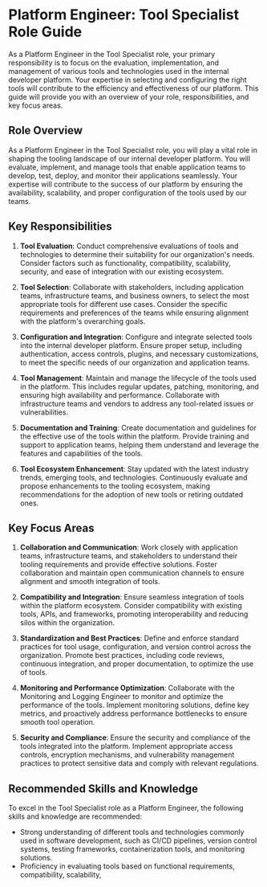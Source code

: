# Platform Engineer: Tool Specialist Role Guide

As a Platform Engineer in the Tool Specialist role, your primary responsibility is to focus on the evaluation, implementation, and management of various tools and technologies used in the internal developer platform. Your expertise in selecting and configuring the right tools will contribute to the efficiency and effectiveness of our platform. This guide will provide you with an overview of your role, responsibilities, and key focus areas.

## Role Overview

As a Platform Engineer in the Tool Specialist role, you will play a vital role in shaping the tooling landscape of our internal developer platform. You will evaluate, implement, and manage tools that enable application teams to develop, test, deploy, and monitor their applications seamlessly. Your expertise will contribute to the success of our platform by ensuring the availability, scalability, and proper configuration of the tools used by our teams.

## Key Responsibilities

1. **Tool Evaluation**: Conduct comprehensive evaluations of tools and technologies to determine their suitability for our organization's needs. Consider factors such as functionality, compatibility, scalability, security, and ease of integration with our existing ecosystem.

2. **Tool Selection**: Collaborate with stakeholders, including application teams, infrastructure teams, and business owners, to select the most appropriate tools for different use cases. Consider the specific requirements and preferences of the teams while ensuring alignment with the platform's overarching goals.

3. **Configuration and Integration**: Configure and integrate selected tools into the internal developer platform. Ensure proper setup, including authentication, access controls, plugins, and necessary customizations, to meet the specific needs of our organization and application teams.

4. **Tool Management**: Maintain and manage the lifecycle of the tools used in the platform. This includes regular updates, patching, monitoring, and ensuring high availability and performance. Collaborate with infrastructure teams and vendors to address any tool-related issues or vulnerabilities.

5. **Documentation and Training**: Create documentation and guidelines for the effective use of the tools within the platform. Provide training and support to application teams, helping them understand and leverage the features and capabilities of the tools.

6. **Tool Ecosystem Enhancement**: Stay updated with the latest industry trends, emerging tools, and technologies. Continuously evaluate and propose enhancements to the tooling ecosystem, making recommendations for the adoption of new tools or retiring outdated ones.

## Key Focus Areas

1. **Collaboration and Communication**: Work closely with application teams, infrastructure teams, and stakeholders to understand their tooling requirements and provide effective solutions. Foster collaboration and maintain open communication channels to ensure alignment and smooth integration of tools.

2. **Compatibility and Integration**: Ensure seamless integration of tools within the platform ecosystem. Consider compatibility with existing tools, APIs, and frameworks, promoting interoperability and reducing silos within the organization.

3. **Standardization and Best Practices**: Define and enforce standard practices for tool usage, configuration, and version control across the organization. Promote best practices, including code reviews, continuous integration, and proper documentation, to optimize the use of tools.

4. **Monitoring and Performance Optimization**: Collaborate with the Monitoring and Logging Engineer to monitor and optimize the performance of the tools. Implement monitoring solutions, define key metrics, and proactively address performance bottlenecks to ensure smooth tool operation.

5. **Security and Compliance**: Ensure the security and compliance of the tools integrated into the platform. Implement appropriate access controls, encryption mechanisms, and vulnerability management practices to protect sensitive data and comply with relevant regulations.

## Recommended Skills and Knowledge

To excel in the Tool Specialist role as a Platform Engineer, the following skills and knowledge are recommended:

- Strong understanding of different tools and technologies commonly used in software development, such as CI/CD pipelines, version control systems, testing frameworks, containerization tools, and monitoring solutions.
- Proficiency in evaluating tools based on functional requirements, compatibility, scalability,
